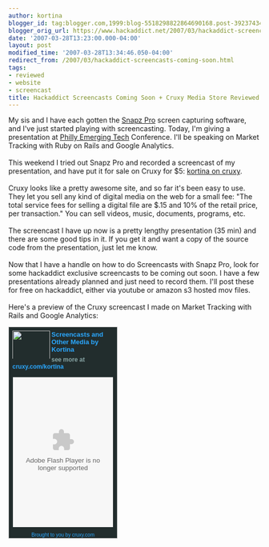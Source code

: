 ```yaml
---
author: kortina
blogger_id: tag:blogger.com,1999:blog-5518298822864690168.post-3923743466486042646
blogger_orig_url: https://www.hackaddict.net/2007/03/hackaddict-screencasts-coming-soon.html
date: '2007-03-28T13:23:00.000-04:00'
layout: post
modified_time: '2007-03-28T13:34:46.050-04:00'
redirect_from: /2007/03/hackaddict-screencasts-coming-soon.html
tags:
- reviewed
- website
- screencast
title: Hackaddict Screencasts Coming Soon + Cruxy Media Store Reviewed
---
```


My sis and I have each gotten the <a href="http://www.ambrosiasw.com/utilities/snapzprox/">Snapz Pro</a> screen capturing software, and I've just started playing with screencasting.  Today, I'm giving a presentation at <a href="http://phillyemergingtech.com/schedule.php">Philly Emerging Tech</a> Conference. I'll be speaking on Market Tracking with Ruby on Rails and Google Analytics.  <br/><br/>This weekend I tried out Snapz Pro and recorded a screencast of my presentation, and have put it for sale on Cruxy for $5: <a href="http://cruxy.com/kortina">kortina on cruxy</a>.<br/><br/>Cruxy looks like a pretty awesome site, and so far it's been easy to use.  They let you sell any kind of digital media on the web for a small fee: "The total service fees for selling a digital file are $.15 and 10% of the retail price, per transaction."  You can sell videos, music, documents, programs, etc.<br/><br/>The screencast I have up now is a pretty lengthy presentation (35 min) and there are some good tips in it.  If you get it and want a copy of the source code from the presentation, just let me know.<br/><br/>Now that I have a handle on how to do Screencasts with Snapz Pro, look for some hackaddict exclusive screencasts to be coming out soon.  I have a few presentations already planned and just need to record them.  I'll post these for free on hackaddict, either via youtube or amazon s3 hosted mov files.<br/><br/>Here's a preview of the Cruxy screencast I made on Market Tracking with Rails and Google Analytics:<br/><div style="width: 214px; border-width: 1px; border-style: solid; color: #2ba8ff;border-color: #cccccc; padding: 1px; background-color: #222d2d;"><div name="details" style="padding: 6px; margin-top: 0px; margin-right: 5px; text-align: left; text-justify: newspaper; line-height: 10px;"><div style="float:left;width:75px;height:56px;overflow:hidden;padding:0px;margin-right:3px"><img src="{{ site.url }}/assets/images/posts/2007-03-28-image-0000.jpg" style="background-color:#222d2d; width:75px; " width="75"/></div><div style="font: bold 13px arial; margin-bottom: 6px; color:#2ba8ff">Screencasts and Other Media by Kortina</div><div style="font: bold 12px arial; margin-bottom: 6px; color:#88A5A5">see more at <a href="http://www.cruxy.com/kortina?tkA=3&amp;tkLt=2" style="text-decoration: none; font: bold 12px arial; color:#2ba8ff" title="Learn more at cruxy.com">cruxy.com/kortina</a></div></div><div style="padding-left: 7px; padding-right: 7px; padding-bottom: 7px; border-top: 2px solid #222d2d; border-bottom: 2px solid #222d2d;"><embed align="middle" allowfullscreen="true" allownetworking="all" allowscriptaccess="always" flashvars="displayheight=200&amp;thumbsinplaylist=true&amp;widgetcodeurl=http%3A%2F%2Fwww.cruxy.com%2Fplayers%2Fgetcruxyplayer.jsp%3Fstore%3Dkortina%26vertical%3Dtrue%26loop%3Dtrue%26width%3D200%26height%3D300%26fCol%3D88A5A5%26bCol%3D222d2d%26aCol%3D2ba8ff&amp;repeat=true&amp;frontcolor=0x88A5A5&amp;file=http%3A%2F%2Fwww.cruxy.com%2Fstore%2Fkortina%2Fxspf%3FtkA%3D1%26tkLt%3D2%26tkG%3D1175102639322-8&amp;backcolor=0x222d2d&amp;shuffle=false&amp;enablejs=true&amp;playlistright=false&amp;lightcolor=0x2ba8ff&amp;autoscroll=false&amp;cruxyinfo=true&amp;linkfromdisplay=true&amp;overstretch=false&amp;autostart=false&amp;showeq=false&amp;showdigits=true&amp;" height="300" name="cruxy_player" pluginspage="https://www.macromedia.com/go/getflashplayer" quality="high" src="http://www.cruxy.com/widget/load/1/1175102639322-8" type="application/x-shockwave-flash" width="200"/></div><div name="footer" style="font: normal 10px arial; background-color: #222d2d; color: #2ba8ff; text-align: center; text-decoration: none; padding-top: 1px; margin-bottom: 0px;">Brought to you by <a href="http://www.cruxy.com" style="font: normal 10px arial; color: #88A5A5;" title="Learn more at cruxy.com"></a>cruxy.com</div></div>